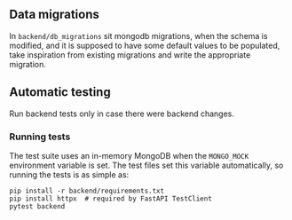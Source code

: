 ## Data migrations

In `backend/db_migrations` sit mongodb migrations, when the schema is modified, and it is supposed to have some default
values to be populated, take inspiration from existing migrations and write the appropriate migration.

## Automatic testing

Run backend tests only in case there were backend changes.

### Running tests

The test suite uses an in-memory MongoDB when the `MONGO_MOCK` environment
variable is set. The test files set this variable automatically, so running the
tests is as simple as:

```
pip install -r backend/requirements.txt
pip install httpx  # required by FastAPI TestClient
pytest backend
```
